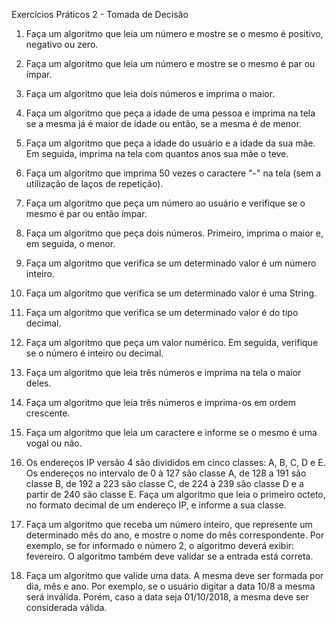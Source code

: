 Exercícios Práticos 2 - Tomada de Decisão
1) Faça um algoritmo que leia um número e mostre se o mesmo é positivo, negativo ou zero.

2) Faça um algoritmo que leia um número e mostre se o mesmo é par ou ímpar.

3) Faça um algoritmo que leia dois números e imprima o maior.

4) Faça um algoritmo que peça a idade de uma pessoa e imprima na tela se a mesma já é maior de idade ou então, se a mesma é de menor.

5) Faça um algoritmo que peça a idade do usuário e a idade da sua mãe. Em seguida, imprima na tela com quantos anos sua mãe o teve.

6) Faça um algoritmo que imprima 50 vezes o caractere "-" na tela (sem a utilização de laços de repetição).

7) Faça um algoritmo que peça um número ao usuário e verifique se o mesmo é par ou então ímpar.

8) Faça um algoritmo que peça dois números. Primeiro, imprima o maior e, em seguida, o menor.

9) Faça um algoritmo que verifica se um determinado valor é um número inteiro.

10) Faça um algoritmo que verifica se um determinado valor é uma String.

11) Faça um algoritmo que verifica se um determinado valor é do tipo decimal.

12) Faça um algoritmo que peça um valor numérico. Em seguida, verifique se o número é inteiro ou decimal.

13) Faça um algoritmo que leia três números e imprima na tela o maior deles.

14) Faça um algoritmo que leia três números e imprima-os em ordem crescente.

15) Faça um algoritmo que leia um caractere e informe se o mesmo é uma vogal ou não.

16) Os endereços IP versão 4 são divididos em cinco classes: A, B, C, D e E. Os endereços no intervalo de 0 à 127 são classe A, de 128 a 191 são classe B, de 192 a 223 são classe C, de 224 à 239 são classe D e a partir de 240 são classe E. Faça um algoritmo que leia o primeiro octeto, no formato decimal de um endereço IP, e informe a sua classe.

17) Faça um algoritmo que receba um número inteiro, que represente um determinado mês do ano, e mostre o nome do mês correspondente. Por exemplo, se for informado o número 2, o algoritmo deverá exibir: fevereiro. O algoritmo também deve validar se a entrada está correta.

18) Faça um algoritmo que valide uma data. A mesma deve ser formada por dia, mês e ano. Por exemplo, se o usuário digitar a data 10/8 a mesma será inválida. Porém, caso a data seja 01/10/2018, a mesma deve ser considerada válida.
